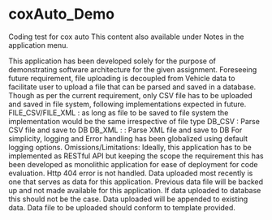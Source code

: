 # coxAuto_Demo
Coding test for cox auto
This content also available under Notes in the application menu.

This application has been developed solely for the purpose of demonstrating software architecture for the given assignment.
Foreseeing future requirement, file uploading is decoupled from Vehicle data to facilitate user to upload a file that can be parsed and saved in a database.  Though as per the current requirement, only CSV file has to be uploaded and saved in file system, following implementations expected in future.
FILE_CSV/FILE_XML : as long as file to be saved to file system the implementation would be the same irrespective of file type
DB_CSV : Parse CSV file and save to DB
DB_XML : : Parse XML file and save to DB
For simplicity, logging and Error handling has been globalized using default logging options.
Omissions/Limitations:
Ideally, this application has to be implemented as RESTful API but keeping the scope the requirement this has been developed as monolithic application for   ease of deployment for code evaluation. Http 404 error is not handled.
Data uploaded most recently is one that serves as data for this application. Previous data file will be backed up and not made available for this application.
If data uploaded to database this should not be the case. Data uploaded will be appended to existing data.
Data file to be uploaded should conform to template provided.
